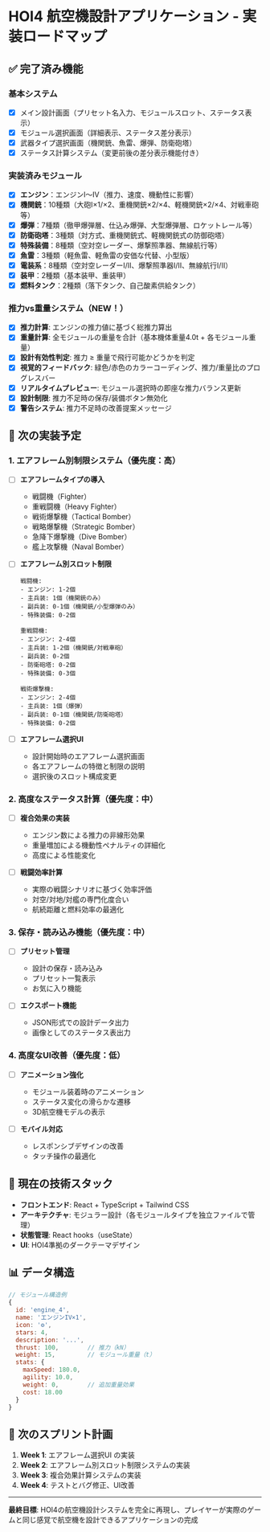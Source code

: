 # HOI4 航空機設計アプリケーション - 実装ロードマップ

## ✅ 完了済み機能

### 基本システム
- [x] メイン設計画面（プリセット名入力、モジュールスロット、ステータス表示）
- [x] モジュール選択画面（詳細表示、ステータス差分表示）
- [x] 武器タイプ選択画面（機関銃、魚雷、爆弾、防衛砲塔）
- [x] ステータス計算システム（変更前後の差分表示機能付き）

### 実装済みモジュール
- [x] **エンジン**：エンジンI〜IV（推力、速度、機動性に影響）
- [x] **機関銃**：10種類（大砲I×1/×2、重機関銃×2/×4、軽機関銃×2/×4、対戦車砲等）
- [x] **爆弾**：7種類（徹甲爆弾層、仕込み爆弾、大型爆弾層、ロケットレール等）
- [x] **防衛砲塔**：3種類（対方式、重機関銃式、軽機関銃式の防御砲塔）
- [x] **特殊装備**：8種類（空対空レーダー、爆撃照準器、無線航行等）
- [x] **魚雷**：3種類（軽魚雷、軽魚雷の安価な代替、小型版）
- [x] **電装系**：8種類（空対空レーダーI/II、爆撃照準器I/II、無線航行I/II）
- [x] **装甲**：2種類（基本装甲、重装甲）
- [x] **燃料タンク**：2種類（落下タンク、自己酸素供給タンク）

### 推力vs重量システム（NEW！）
- [x] **推力計算**: エンジンの推力値に基づく総推力算出
- [x] **重量計算**: 全モジュールの重量を合計（基本機体重量4.0t + 各モジュール重量）
- [x] **設計有効性判定**: 推力 ≥ 重量で飛行可能かどうかを判定
- [x] **視覚的フィードバック**: 緑色/赤色のカラーコーディング、推力/重量比のプログレスバー
- [x] **リアルタイムプレビュー**: モジュール選択時の即座な推力バランス更新
- [x] **設計制限**: 推力不足時の保存/装備ボタン無効化
- [x] **警告システム**: 推力不足時の改善提案メッセージ

## 🚧 次の実装予定

### 1. エアフレーム別制限システム（優先度：高）
- [ ] **エアフレームタイプの導入**
  - 戦闘機（Fighter）
  - 重戦闘機（Heavy Fighter）
  - 戦術爆撃機（Tactical Bomber）
  - 戦略爆撃機（Strategic Bomber）
  - 急降下爆撃機（Dive Bomber）
  - 艦上攻撃機（Naval Bomber）

- [ ] **エアフレーム別スロット制限**
  ```
  戦闘機:
  - エンジン: 1-2個
  - 主兵装: 1個（機関銃のみ）
  - 副兵装: 0-1個（機関銃/小型爆弾のみ）
  - 特殊装備: 0-2個
  
  重戦闘機:
  - エンジン: 2-4個
  - 主兵装: 1-2個（機関銃/対戦車砲）
  - 副兵装: 0-2個
  - 防衛砲塔: 0-2個
  - 特殊装備: 0-3個
  
  戦術爆撃機:
  - エンジン: 2-4個
  - 主兵装: 1個（爆弾）
  - 副兵装: 0-1個（機関銃/防衛砲塔）
  - 特殊装備: 0-2個
  ```

- [ ] **エアフレーム選択UI**
  - 設計開始時のエアフレーム選択画面
  - 各エアフレームの特徴と制限の説明
  - 選択後のスロット構成変更

### 2. 高度なステータス計算（優先度：中）
- [ ] **複合効果の実装**
  - エンジン数による推力の非線形効果
  - 重量増加による機動性ペナルティの詳細化
  - 高度による性能変化

- [ ] **戦闘効率計算**
  - 実際の戦闘シナリオに基づく効率評価
  - 対空/対地/対艦の専門化度合い
  - 航続距離と燃料効率の最適化

### 3. 保存・読み込み機能（優先度：中）
- [ ] **プリセット管理**
  - 設計の保存・読み込み
  - プリセット一覧表示
  - お気に入り機能

- [ ] **エクスポート機能**
  - JSON形式での設計データ出力
  - 画像としてのステータス表出力

### 4. 高度なUI改善（優先度：低）
- [ ] **アニメーション強化**
  - モジュール装着時のアニメーション
  - ステータス変化の滑らかな遷移
  - 3D航空機モデルの表示

- [ ] **モバイル対応**
  - レスポンシブデザインの改善
  - タッチ操作の最適化

## 🎯 現在の技術スタック
- **フロントエンド**: React + TypeScript + Tailwind CSS
- **アーキテクチャ**: モジュラー設計（各モジュールタイプを独立ファイルで管理）
- **状態管理**: React hooks（useState）
- **UI**: HOI4準拠のダークテーマデザイン

## 📊 データ構造
```javascript
// モジュール構造例
{
  id: 'engine_4',
  name: 'エンジンIV×1',
  icon: '⚙️',
  stars: 4,
  description: '...',
  thrust: 100,        // 推力（kN）
  weight: 15,         // モジュール重量（t）
  stats: {
    maxSpeed: 180.0,
    agility: 10.0,
    weight: 0,        // 追加重量効果
    cost: 18.00
  }
}
```

## 🔄 次のスプリント計画
1. **Week 1**: エアフレーム選択UI の実装
2. **Week 2**: エアフレーム別スロット制限システムの実装
3. **Week 3**: 複合効果計算システムの実装
4. **Week 4**: テストとバグ修正、UI改善

---

**最終目標**: HOI4の航空機設計システムを完全に再現し、プレイヤーが実際のゲームと同じ感覚で航空機を設計できるアプリケーションの完成
